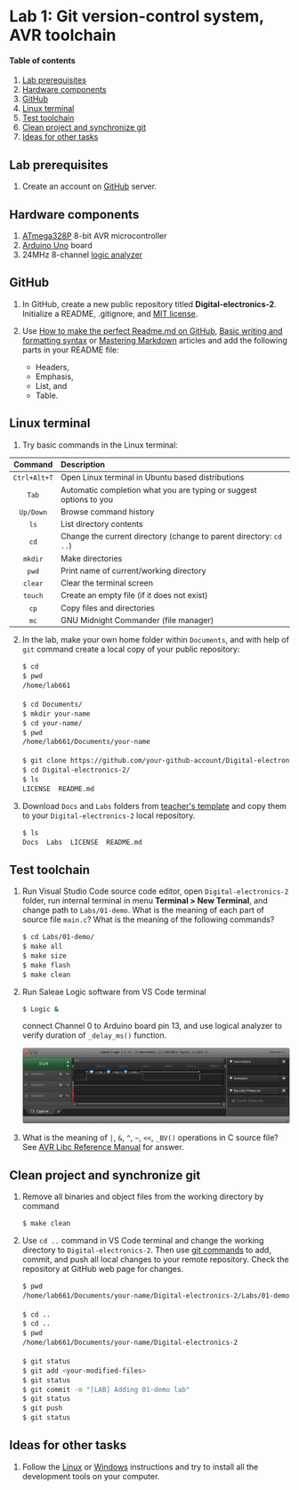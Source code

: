 # Lab 1: Git version-control system, AVR toolchain

#### Table of contents

1. [Lab prerequisites](#Lab-prerequisites)
2. [Hardware components](#Hardware-components)
3. [GitHub](#GitHub)
4. [Linux terminal](#Linux-terminal)
5. [Test toolchain](#Test-toolchain)
6. [Clean project and synchronize git](#Clean-project-and-synchronize-git)
7. [Ideas for other tasks](#Ideas-for-other-tasks)


## Lab prerequisites

1. Create an account on [GitHub](https://github.com/) server.


## Hardware components

1. [ATmega328P](https://www.microchip.com/wwwproducts/en/ATmega328P) 8-bit AVR microcontroller
2. [Arduino Uno](../../Docs/arduino_shield.pdf) board
3. 24MHz 8-channel [logic analyzer](https://www.saleae.com/)


## GitHub

1. In GitHub, create a new public repository titled **Digital-electronics-2**. Initialize a README, .gitignore, and [MIT license](https://choosealicense.com/licenses/mit/).


2. Use [How to make the perfect Readme.md on GitHub](https://medium.com/swlh/how-to-make-the-perfect-readme-md-on-github-92ed5771c061), [Basic writing and formatting syntax](https://help.github.com/en/articles/basic-writing-and-formatting-syntax) or [Mastering Markdown](https://guides.github.com/features/mastering-markdown/) articles and add the following parts in your README file:
    * Headers,
    * Emphasis,
    * List, and
    * Table.


## Linux terminal

1. Try basic commands in the Linux terminal:

| **Command** | **Description** |
| :-: | :-- |
| `Ctrl+Alt+T` | Open Linux terminal in Ubuntu based distributions |
| `Tab` | Automatic completion what you are typing or suggest options to you |
| `Up/Down` | Browse command history |
| `ls` | List directory contents |
| `cd` | Change the current directory (change to parent directory: `cd ..`) |
| `mkdir` | Make directories |
| `pwd` | Print name of current/working directory |
| `clear` | Clear the terminal screen |
| `touch` | Create an empty file (if it does not exist) |
| `cp` | Copy files and directories |
| `mc` | GNU Midnight Commander (file manager) |

2. In the lab, make your own home folder within `Documents`, and with help of `git` command create a local copy of your public repository:

    ```bash
    $ cd
    $ pwd
    /home/lab661

    $ cd Documents/
    $ mkdir your-name
    $ cd your-name/
    $ pwd
    /home/lab661/Documents/your-name

    $ git clone https://github.com/your-github-account/Digital-electronics-2
    $ cd Digital-electronics-2/
    $ ls
    LICENSE  README.md
    ```

3. Download `Docs` and `Labs` folders from [teacher's template](https://gitlab.com/tomas.fryza/avr-template) and copy them to your `Digital-electronics-2` local repository.

    ```bash
    $ ls
    Docs  Labs  LICENSE  README.md
    ```


## Test toolchain

1. Run Visual Studio Code source code editor, open `Digital-electronics-2` folder, run internal terminal in menu **Terminal > New Terminal**, and change path to `Labs/01-demo`. What is the meaning of each part of source file `main.c`? What is the meaning of the following commands?

    ```bash
    $ cd Labs/01-demo/
    $ make all
    $ make size
    $ make flash
    $ make clean
    ```

2. Run Saleae Logic software from VS Code terminal

    ```bash
    $ Logic &
    ```

    connect Channel 0 to Arduino board pin 13, and use logical analyzer to verify duration of `_delay_ms()` function.

    ![logic](../../Images/screenshot_saleae.png "Saleae Logic software")

3. What is the meaning of `|`, `&`, `^`, `~`, `<<`, `_BV()` operations in C source file? See [AVR Libc Reference Manual](https://www.microchip.com/webdoc/AVRLibcReferenceManual/) for answer.


## Clean project and synchronize git

1. Remove all binaries and object files from the working directory by command

    ```bash
    $ make clean
    ```

2. Use `cd ..` command in VS Code terminal and change the working directory to `Digital-electronics-2`. Then use [git commands](https://github.com/joshnh/Git-Commands) to add, commit, and push all local changes to your remote repository. Check the repository at GitHub web page for changes.

    ```bash
    $ pwd
    /home/lab661/Documents/your-name/Digital-electronics-2/Labs/01-demo

    $ cd ..
    $ cd ..
    $ pwd
    /home/lab661/Documents/your-name/Digital-electronics-2

    $ git status
    $ git add <your-modified-files>
    $ git status
    $ git commit -m "[LAB] Adding 01-demo lab"
    $ git status
    $ git push
    $ git status
    ```


## Ideas for other tasks

1. Follow the [Linux](../../Docs/HOWTO_linux.md) or [Windows](../../Docs/HOWTO_windows.md) instructions and try to install all the development tools on your computer.

